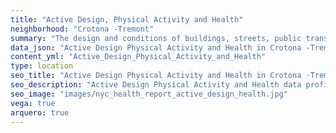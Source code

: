 ```yaml
---
title: "Active Design, Physical Activity and Health"
neighborhood: "Crotona -Tremont"
summary: "The design and conditions of buildings, streets, public transportation and parks influence physical activity, use of active transportation and other healthy behavior. A neighborhood's features can also impact the safety of its residents."
data_json: "Active Design Physical Activity and Health in Crotona -Tremont"
content_yml: "Active_Design_Physical_Activity_and_Health"
type: location
seo_title: "Active Design Physical Activity and Health in Crotona -Tremont"
seo_description: "Active Design Physical Activity and Health data profile for the Crotona -Tremont neighborhood of NYC."
seo_image: "images/nyc_health_report_active_design_health.jpg"
vega: true
arquero: true
---
```

